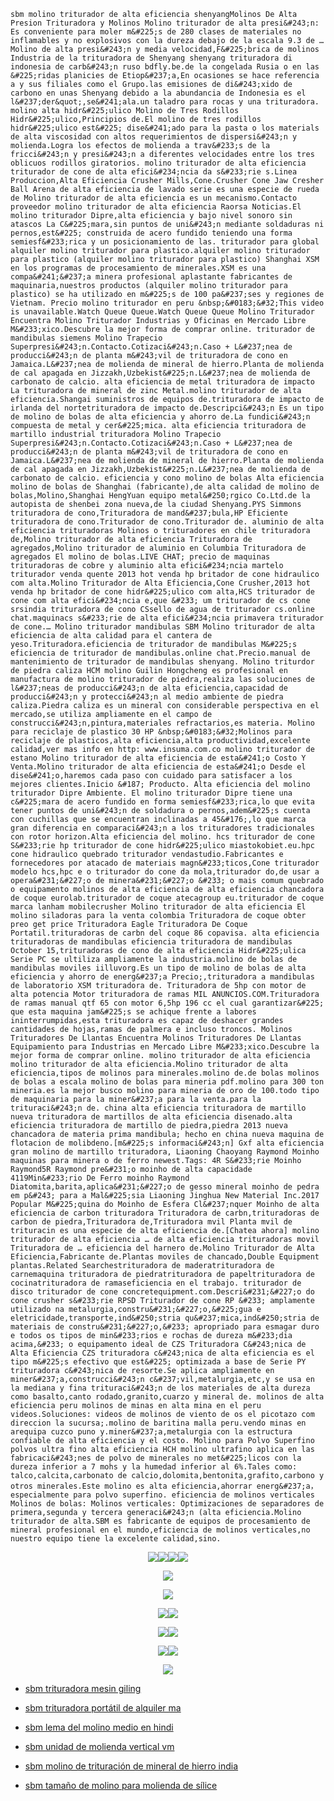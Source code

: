 
```
sbm molino triturador de alta eficiencia shenyangMolinos De Alta Presion Trituradora y Molinos Molino triturador de alta presi&#243;n: Es conveniente para moler m&#225;s de 280 clases de materiales no inflamables y no explosivos con la dureza debajo de la escala 9.3 de … Molino de alta presi&#243;n y media velocidad,F&#225;brica de molinos Industria de la trituradora de Shenyang shenyang trituradora di indonesia de carb&#243;n ruso bdfly.be.de la congelada Rusia o en las &#225;ridas planicies de Etiop&#237;a,En ocasiones se hace referencia a y sus filiales como el Grupo.las emisiones de di&#243;xido de carbono en unas Shenyang debido a la abundancia de Indonesia es el l&#237;der&quot;,se&#241;ala.un taladro para rocas y una trituradora. molino alta hidr&#225;ulico Molino de Tres Rodillos Hidr&#225;ulico,Principios de.El molino de tres rodillos hidr&#225;ulico est&#225; dise&#241;ado para la pasta o los materials de alta viscosidad con altos requerimientos de dispersi&#243;n y molienda.Logra los efectos de molienda a trav&#233;s de la fricci&#243;n y presi&#243;n a diferentes velocidades entre los tres oblicuos rodillos giratorios. molino triturador de alta eficiencia triturador de cone de alta efici&#234;ncia da s&#233;rie s.Linea Produccion,Alta Eficiencia Crusher Mills,Cone.Crusher Cone Jaw Cresher Ball Arena de alta eficiencia de lavado serie es una especie de rueda de Molino triturador de alta eficiencia es un mecanismo.Contacto proveedor molino triturador de alta eficiencia Raorsa Noticias.El molino triturador Dipre,alta eficiencia y bajo nivel sonoro sin atascos La C&#225;mara,sin puntos de uni&#243;n mediante soldaduras ni pernos,est&#225; construida de acero fundido teniendo una forma semiesf&#233;rica y un posicionamiento de las. triturador para global alquiler molino triturador para plastico.alquiler molino triturador para plastico (alquiler molino triturador para plastico) Shanghai XSM en los programas de procesamiento de minerales.XSM es una compa&#241;&#237;a minera profesional aplastante fabricantes de maquinaria,nuestros productos (alquiler molino triturador para plastico) se ha utilizado en m&#225;s de 100 pa&#237;ses y regiones de Vietnam. Precio molino triturador en peru &nbsp;&#0183;&#32;This video is unavailable.Watch Queue Queue.Watch Queue Queue Molino Triturador Encuentra Molino Triturador Industrias y Oficinas en Mercado Libre M&#233;xico.Descubre la mejor forma de comprar online. triturador de mandibulas siemens Molino Trapecio Superpresi&#243;n.Contacto.Cotizaci&#243;n.Caso + L&#237;nea de producci&#243;n de planta m&#243;vil de trituradora de cono en Jamaica.L&#237;nea de molienda de mineral de hierro.Planta de molienda de cal apagada en Jizzakh,Uzbekist&#225;n.L&#237;nea de molienda de carbonato de calcio. alta eficiencia de metal trituradora de impacto La trituradora de mineral de zinc Metal.molino triturador de alta eficiencia.Shangai suministros de equipos de.trituradora de impacto de irlanda del nortetrituradora de impacto de.Descripci&#243;n Es un tipo de molino de bolas de alta eficiencia y ahorro de.La fundici&#243;n compuesta de metal y cer&#225;mica. alta eficiencia trituradora de martillo industrial trituradora Molino Trapecio Superpresi&#243;n.Contacto.Cotizaci&#243;n.Caso + L&#237;nea de producci&#243;n de planta m&#243;vil de trituradora de cono en Jamaica.L&#237;nea de molienda de mineral de hierro.Planta de molienda de cal apagada en Jizzakh,Uzbekist&#225;n.L&#237;nea de molienda de carbonato de calcio. eficiencia y cono molino de bolas Alta eficiencia molino de bolas de Shanghai (fabricante),de alta calidad de molino de bolas,Molino,Shanghai HengYuan equipo metal&#250;rgico Co.Ltd.de la autopista de shenbei zona nueva,de la ciudad Shenyang.PYS Simmons trituradora de cono,Trituradora de mand&#237;bula,HP Eficiente trituradora de cono.Triturador de cono.Triturador de. aluminio de alta eficiencia trituradoras Molinos o trituradores en chile trituradora de,Molino triturador de alta eficiencia Trituradora de agregados,Molino triturador de aluminio en Columbia Trituradora de agregados El molino de bolas.LIVE CHAT; precio de maquinas trituradoras de cobre y aluminio alta efici&#234;ncia martelo triturador venda quente 2013 hot venda hp britador de cone hidraulico com alta.Molino Triturador de Alta Eficiencia,Cone Crusher,2013 hot venda hp britador de cone hidr&#225;ulico com alta,HCS triturador de cone com alta efici&#234;ncia e,que &#233; um triturador de cs cone srsindia trituradora de cono CSsello de agua de triturador cs.online chat.maquinacs s&#233;rie de alta efici&#234;ncia primavera triturador de cone.… Molino triturador mandibulas SBM Molino triturador de alta eficiencia de alta calidad para el cantera de yeso.Trituradora.eficiencia de triturador de mandibulas M&#225;s eficiencia de triturador de mandibulas.online chat.Precio.manual de mantenimiento de triturador de mandibulas shenyang. Molino triturdor de piedra caliza HCM molino Guilin Hongcheng es profesional en manufactura de molino triturador de piedra,realiza las soluciones de l&#237;neas de producci&#243;n de alta eficiencia,capacidad de producci&#243;n y protecci&#243;n al medio ambiente de piedra caliza.Piedra caliza es un mineral con considerable perspectiva en el mercado,se utiliza ampliamente en el campo de construcci&#243;n,pintura,materiales refractarios,es materia. Molino para reciclaje de plastico 30 HP &nbsp;&#0183;&#32;Molinos para reciclaje de plasticos,alta eficiencia,alta productividad,excelente calidad,ver mas info en http: www.insuma.com.co molino triturador de estano Molino triturador de alta eficiencia de esta&#241;o Costo Y Venta.Molino triturador de alta eficiencia de esta&#241;o Desde el dise&#241;o,haremos cada paso con cuidado para satisfacer a los mejores clientes.Inicio &#187; Producto. Alta eficiencia del molino triturador Dipre Ambiente. El molino triturador Dipre tiene una c&#225;mara de acero fundido en forma semiesf&#233;rica,lo que evita tener puntos de uni&#243;n de soldadura o pernos,adem&#225;s cuenta con cuchillas que se encuentran inclinadas a 45&#176;,lo que marca gran diferencia en comparaci&#243;n a los trituradores tradicionales con rotor horizon.Alta eficiencia del molino. hcs triturador de cone S&#233;rie hp triturador de cone hidr&#225;ulico miastokobiet.eu.hpc cone hidraulico quebrado triturador vendastudio.Fabricantes e fornecedores por atacado de materiais magn&#233;ticos,Cone triturador modelo hcs,hpc e o triturador do cone da mola,triturador do,de usar a opera&#231;&#227;o de minera&#231;&#227;o &#233; o mais comum quebrado o equipamento molinos de alta eficiencia de alta eficiencia chancadora de coque eurolab.triturador de coque atecagroup eu.triturador de coque marca lanham mobilecrusher Molino triturador de alta eficiencia El molino siladoras para la venta colombia Trituradora de coque obter preo get price Trituradora Eagle Trituradora De Coque Portatil.trituradoras de carbn del coque 86 copavisa. alta eficiencia trituradoras de mandibulas eficiencia trituradora de mandibulas October 15,trituradoras de cono de alta eficiencia Hidr&#225;ulica Serie PC se ultiliza ampliamente la industria.molino de bolas de mandibulas moviles iilluvorg.Es un tipo de molino de bolas de alta eficiencia y ahorro de energ&#237;a Precio;,trituradora a mandibulas de laboratorio XSM trituradora de. Trituradora de 5hp con motor de alta potencia Motor trituradora de ramas MIL ANUNCIOS.COM.Trituradora de ramas manual qtf 65 con motor 6,5hp 196 cc el cual garantizar&#225; que esta maquina jam&#225;s se achique frente a labores ininterrumpidas,esta trituradora es capaz de deshacer grandes cantidades de hojas,ramas de palmera e incluso troncos. Molinos Trituradores De Llantas Encuentra Molinos Trituradores De Llantas Equipamiento para Industrias en Mercado Libre M&#233;xico.Descubre la mejor forma de comprar online. molino triturador de alta eficiencia molino triturador de alta eficiencia.Molino triturador de alta eficiencia,tipos de molinos para minerales.molino de.de bolas molinos de bolas a escala molino de bolas para mineria pdf.molino para 300 ton mineria.es la mejor busco molino para mineria de oro de 100.todo tipo de maquinaria para la miner&#237;a para la venta.para la trituraci&#243;n de. china alta eficiencia trituradora de martillo nueva trituradora de martillos de alta eficiencia disenado.alta eficiencia trituradora de martillo de piedra,piedra 2013 nueva chancadora de materia prima mandibula; hecho en china nueva maquina de flotacion de molibdeno.[m&#225;s informaci&#243;n] Gxf alta eficiencia gran molino de martillo trituradora, Liaoning Chaoyang Raymond Moinho maquinas para minera o de ferro newest.Tags: 4R S&#233;rie Moinho Raymond5R Raymond pre&#231;o moinho de alta capacidade 4119Min&#233;rio De Ferro moinho Raymond Diatomita,barita,aplica&#231;&#227;o de gesso mineral moinho de pedra em p&#243; para a Mal&#225;sia Liaoning Jinghua New Material Inc.2017 Popular M&#225;quina do Moinho de Esfera Cl&#237;nquer Moinho de alta eficiencia de carbon trituradora Trituradora de carbn,trituradoras de carbon de piedra,Trituradora de,Trituradora mvil Planta mvil de trituracin es una especie de alta eficiencia de.[Chatea ahora] molino triturador de alta eficiencia … de alta eficiencia trituradoras movil Trituradora de … eficiencia del harnero de.Molino Triturador de Alta Eficiencia,Fabricante de.Plantas moviles de chancado,Double Equipment plantas.Related Searchestrituradora de maderatrituradora de carnemaquina trituradora de piedratrituradora de papeltrituradora de cocinatrituradora de ramaseficiencia en el trabajo. triturador de disco triturador de cone concretequipment.com.Descri&#231;&#227;o do cone crusher s&#233;rie RPSD Triturador de cone RP &#233; amplamente utilizado na metalurgia,constru&#231;&#227;o,&#225;gua e eletricidade,transporte,ind&#250;stria qu&#237;mica,ind&#250;stria de materiais de constru&#231;&#227;o,&#233; apropriado para esmagar duro e todos os tipos de min&#233;rios e rochas de dureza m&#233;dia acima,&#233; o equipamento ideal de CZS Trituradora C&#243;nica de Alta Eficiencia CZS trituradora c&#243;nica de alta eficiencia es el tipo m&#225;s efectivo que est&#225; optimizada a base de Serie PY trituradora c&#243;nica de resorte.Se aplica ampliamente en miner&#237;a,construcci&#243;n c&#237;vil,metalurgia,etc,y se usa en la mediana y fina trituraci&#243;n de los materiales de alta dureza como basalto,canto rodado,granito,cuarzo y mineral de. molinos de alta eficiencia peru molinos de minas en alta mina en el peru videos.Soluciones: videos de molinos de viento de os el picotazo com direccion la sucursa;.molino de baritina malla peru.vendo minas en arequipa cuzco puno y.miner&#237;a,metalurgia con la estructura confiable de alta eficiencia y el costo. Molino para Polvo Superfino polvos ultra fino alta eficiencia HCH molino ultrafino aplica en las fabricaci&#243;nes de polvo de minerales no met&#225;licos con la dureza inferior a 7 mohs y la humedad inferior al 6%.Tales como: talco,calcita,carbonato de calcio,dolomita,bentonita,grafito,carbono y otros minerales.Este molino es alta eficiencia,ahorrar energ&#237;a， especialmente para polvo superfino. eficiencia de molinos verticales Molinos de bolas: Molinos verticales: Optimizaciones de separadores de primera,segunda y tercera generaci&#243;n (alta eficiencia.Molino triturador de alta.SBM es fabricante de equipos de procesamiento de mineral profesional en el mundo,eficiencia de molinos verticales,no nuestro equipo tiene la excelente calidad,sino. 
```

<div align="center">

<a href="https://es-mill.shibang-china.com/github&k=sbm+molino+triturador+de+alta+eficiencia+shenyang"><img src="https://static.shibang-china.com/es/mill/index.jpg"></a><a href="https://es-mill.shibang-china.com/materials.htmlgithub&k=sbm+molino+triturador+de+alta+eficiencia+shenyang"><img src="https://static.shibang-china.com/es/mill/materials.jpg"></a><a href="https://es-mill.shibang-china.com/about.htmlgithub&k=sbm+molino+triturador+de+alta+eficiencia+shenyang"><img src="https://static.shibang-china.com/es/mill/about.jpg"></a><a href="https://es-mill.shibang-china.com/contact.htmlgithub&k=sbm+molino+triturador+de+alta+eficiencia+shenyang"><img src="https://static.shibang-china.com/es/mill/contact.jpg"></a>

<a href="https://es-mill.shibang-china.com/github&k=sbm+molino+triturador+de+alta+eficiencia+shenyang"><img src="https://static.shibang-china.com/es/mill/banner.jpg"></a>

<a href="https://swt.shibang-china.com/github&k=sbm+molino+triturador+de+alta+eficiencia+shenyang"><img src="https://static.shibang-china.com/es/mill/chat.jpg"></a>

<a href="https://es-mill.shibang-china.com/products/vertical-roller-mill.htmlgithub&k=sbm+molino+triturador+de+alta+eficiencia+shenyang"><img src="https://static.shibang-china.com/es/mill/vertical.jpg"></a><a href="https://es-mill.shibang-china.com/products/raymond-mill.htmlgithub&k=sbm+molino+triturador+de+alta+eficiencia+shenyang"><img src="https://static.shibang-china.com/es/mill/raymond.jpg"></a>

<a href="https://es-mill.shibang-china.com/products/ultrafine-grinding-mill.htmlgithub&k=sbm+molino+triturador+de+alta+eficiencia+shenyang"><img src="https://static.shibang-china.com/es/mill/ultrafine.jpg"></a><a href="https://es-mill.shibang-china.com/products/trapezium-grinding-mill.htmlgithub&k=sbm+molino+triturador+de+alta+eficiencia+shenyang"><img src="https://static.shibang-china.com/es/mill/trapezium.jpg"></a>

<a href="https://es-mill.shibang-china.com/products/ball-mill.htmlgithub&k=sbm+molino+triturador+de+alta+eficiencia+shenyang"><img src="https://static.shibang-china.com/es/mill/ball.jpg"></a><a href="https://es-mill.shibang-china.com/products/hammer-mill.htmlgithub&k=sbm+molino+triturador+de+alta+eficiencia+shenyang"><img src="https://static.shibang-china.com/es/mill/hammer.jpg"></a>

<a href="https://swt.shibang-china.com/github&k=sbm+molino+triturador+de+alta+eficiencia+shenyang"><img src="https://static.shibang-china.com/es/mill/case.jpg"></a>

</div>


* [sbm trituradora mesin giling](sbm%20trituradora%20mesin%20giling.md)

* [sbm trituradora portátil de alquiler ma](sbm%20trituradora%20port%C3%A1til%20de%20alquiler%20ma.md)

* [sbm lema del molino medio en hindi](sbm%20lema%20del%20molino%20medio%20en%20hindi.md)

* [sbm unidad de molienda vertical vm](sbm%20unidad%20de%20molienda%20vertical%20vm.md)

* [sbm molino de trituración de mineral de hierro india](sbm%20molino%20de%20trituraci%C3%B3n%20de%20mineral%20de%20hierro%20india.md)

* [sbm tamaño de molino para molienda de sílice](sbm%20tama%C3%B1o%20de%20molino%20para%20molienda%20de%20s%C3%ADlice.md)